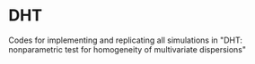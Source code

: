 # DHT
Codes for implementing and replicating all simulations in "DHT:  nonparametric test for homogeneity of multivariate dispersions"
